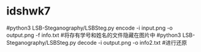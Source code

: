 # idshwk7
#python3 LSB-Steganography/LSBSteg.py encode -i input.png -o output.png -f info.txt
#将存有学号和姓名的文件隐藏在图片中
#python3 LSB-Steganography/LSBSteg.py decode -i output.png -o info2.txt
#进行还原
